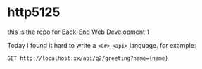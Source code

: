 # http5125
this is the repo for Back-End Web Development 1

Today I found it hard to write a `<C#>` `<api>` language.
for example:
```
GET http://localhost:xx/api/q2/greeting?name={name}
```
